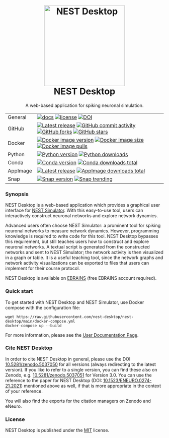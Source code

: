 <h1 align="center">
  <img src="https://raw.githubusercontent.com/nest-desktop/nest-desktop/main/icons/icon.png" width="256" alt="NEST Desktop">
  <br />
  NEST Desktop
</h1>

<p align="center">
  A web-based application for spiking neuronal simulation.
</p>

| | |
| - | - |
| General | [![docs](https://img.shields.io/readthedocs/nest-desktop?label=Documentation&logo=readthedocs&logoColor=white)](https://nest-desktop.readthedocs.io) [![license](https://img.shields.io/github/license/nest-desktop/nest-desktop)](https://github.com/nest-desktop/nest-desktop/blob/main/LICENSE) [![DOI](https://img.shields.io/badge/DOI-10.1523%2Feneuro.0274--21.2021-blue)](https://doi.org/10.1523/eneuro.0274-21.2021) |
| GitHub | [![Latest release](https://img.shields.io/github/release/nest-desktop/nest-desktop.svg?color=brightgreen&label=latest%20release&logo=github&logoColor=white)](https://github.com/nest-desktop/nest-desktop/releases) [![GitHub commit activity](https://img.shields.io/github/commit-activity/y/nest-desktop/nest-desktop?color=%23ff6633)](https://github.com/nest-desktop/nest-desktop/commits/main) [![GitHub forks](https://img.shields.io/github/forks/nest-desktop/nest-desktop?style=social)](https://github.com/nest-desktop/nest-desktop/network/members) [![GitHub stars](https://img.shields.io/github/stars/nest-desktop/nest-desktop?style=social)](https://github.com/nest-desktop/nest-desktop/stargazers) |
| Docker | [![Docker image version](https://img.shields.io/docker/v/nestsim/nest-desktop/latest?label=Docker&logo=docker&logoColor=white)](https://hub.docker.com/r/nestsim/nest-desktop) [![Docker image size](https://img.shields.io/docker/image-size/nestsim/nest-desktop/latest)](https://hub.docker.com/r/nestsim/nest-desktop) [![Docker image pulls](https://img.shields.io/docker/pulls/nestsim/nest-desktop)](https://hub.docker.com/r/nestsim/nest-desktop) |
| Python | [![Python version](https://img.shields.io/pypi/v/nest-desktop?label=Python&logo=python&logoColor=white)](https://pypi.org/project/nest-desktop/) [![Python downloads](https://img.shields.io/pypi/dm/nest-desktop)](https://pypi.org/project/nest-desktop/) |
| Conda | [![Conda version](https://img.shields.io/conda/vn/conda-forge/nest-desktop?logo=conda-forge&logoColor=white)](https://anaconda.org/conda-forge/nest-desktop) [![Conda downloads total](https://img.shields.io/conda/dn/conda-forge/nest-desktop)](https://anaconda.org/conda-forge/nest-desktop) |
| AppImage | [![Latest release](https://img.shields.io/github/release/nest-desktop/nest-desktop-appImage.svg?color=brightgreen&label=AppImage&logo=linux&logoColor=white)](https://github.com/nest-desktop/nest-desktop-appImage/releases) [![AppImage downloads total](https://img.shields.io/github/downloads/nest-desktop/nest-desktop-appImage/total)](https://anaconda.org/conda-forge/nest-desktop)
| Snap | [![Snap version](https://snapcraft.io/nest-desktop/badge.svg)](https://snapcraft.io/nest-desktop) [![Snap trending](https://snapcraft.io/nest-desktop/trending.svg?name=0)](https://snapcraft.io/nest-desktop) |


### Synopsis

NEST Desktop is a web-based application which provides a graphical user interface for [NEST Simulator](https://nest-simulator.org). With this easy-to-use tool, users can interactively construct neuronal networks and explore network dynamics.

Advanced users often choose NEST Simulator: a prominent tool for spiking neuronal networks to measure network dynamics.
However, programming knowledge is required to write code for this tool.
NEST Desktop bypasses this requirement, but still teaches users how to construct and explore neuronal networks.
A textual script is generated from the constructed networks and sent to NEST Simulator;
the network activity is then visualized in a graph or table.
It is a useful teaching tool, since the network graphs and network activity visualizations can be exported to files that users can implement for their course protocol.

NEST Desktop is available on [EBRAINS](https://ebrains.eu/service/nest-desktop) (free EBRAINS account required).

### Quick start

To get started with NEST Desktop and NEST Simulator, use Docker compose with the configuration file:

```
wget https://raw.githubusercontent.com/nest-desktop/nest-desktop/main/docker-compose.yml
docker-compose up --build
```

For more information, please see the [User Documentation Page](https://nest-desktop.readthedocs.io).

### Cite NEST Desktop

In order to cite NEST Desktop in general, please use the DOI [10.5281/zenodo.5037050](https://doi.org/10.5281/zenodo.5037050) for all versions (always redirecting to the latest version).
If you like to refer to a single version, you can find these also on Zenodo, e.g. [10.5281/zenodo.5037051](https://doi.org/10.5281/zenodo.5037051) for Version 3.0.
You can use the reference to the paper for NEST Desktop (DOI: [10.1523/ENEURO.0274-21.2021](https://doi.org/10.1523/ENEURO.0274-21.2021)) mentioned above as well, if that is more appropriate in the context of your reference.

You will also find the exports for the citation managers on Zenodo and eNeuro.

### License

NEST Desktop is published under the [MIT](LICENSE) license.
